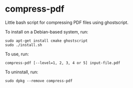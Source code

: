 compress-pdf
============

Little bash script for compressing PDF files using ghostscript.

To install on a Debian-based system, run:

```
sudo apt-get install cmake ghostscript
sudo ./install.sh
```

To use, run:
```
compress-pdf [--level=1, 2, 3, 4 or 5] input-file.pdf
```

To uninstall, run:

```
sudo dpkg --remove compress-pdf
```

